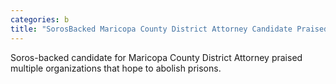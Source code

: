 ```yaml
---
categories: b
title: "SorosBacked Maricopa County District Attorney Candidate Praised Groups that Hope to Abolish Prison"
---
```

Soros-backed candidate for Maricopa County District Attorney praised multiple organizations that hope to abolish prisons.